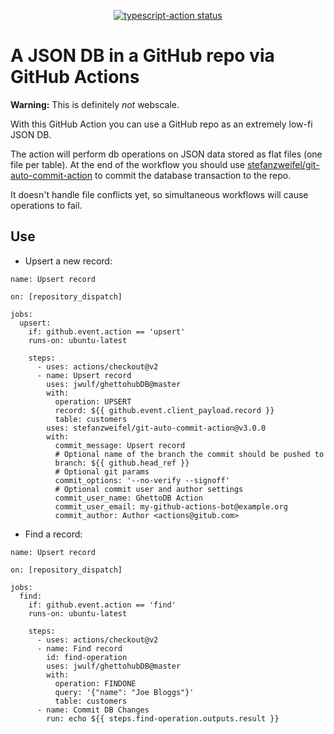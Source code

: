<p align="center">
  <a href="https://github.com/jwulf/ghettohubDB/actions"><img alt="typescript-action status" src="https://github.com/jwulf/ghettohubDB/workflows/build-test/badge.svg"></a>
</p>

# A JSON DB in a GitHub repo via GitHub Actions

**Warning:** This is definitely _not_ webscale.

With this GitHub Action you can use a GitHub repo as an extremely low-fi JSON DB.

The action will perform db operations on JSON data stored as flat files (one file per table). At the end of the workflow you should use [stefanzweifel/git-auto-commit-action](https://github.com/stefanzweifel/git-auto-commit-action) to commit the database transaction to the repo.

It doesn't handle file conflicts yet, so simultaneous workflows will cause operations to fail.

## Use

* Upsert a new record:

```
name: Upsert record

on: [repository_dispatch]

jobs:
  upsert:
    if: github.event.action == 'upsert'
    runs-on: ubuntu-latest

    steps:
      - uses: actions/checkout@v2
      - name: Upsert record
        uses: jwulf/ghettohubDB@master
        with:
          operation: UPSERT
          record: ${{ github.event.client_payload.record }}
          table: customers
        uses: stefanzweifel/git-auto-commit-action@v3.0.0
        with:
          commit_message: Upsert record
          # Optional name of the branch the commit should be pushed to
          branch: ${{ github.head_ref }}
          # Optional git params
          commit_options: '--no-verify --signoff'
          # Optional commit user and author settings
          commit_user_name: GhettoDB Action
          commit_user_email: my-github-actions-bot@example.org
          commit_author: Author <actions@gitub.com>
```

* Find a record:

```
name: Upsert record

on: [repository_dispatch]

jobs:
  find:
    if: github.event.action == 'find'
    runs-on: ubuntu-latest

    steps:
      - uses: actions/checkout@v2
      - name: Find record
        id: find-operation
        uses: jwulf/ghettohubDB@master
        with:
          operation: FINDONE
          query: '{"name": "Joe Bloggs"}'
          table: customers
      - name: Commit DB Changes
        run: echo ${{ steps.find-operation.outputs.result }}
```